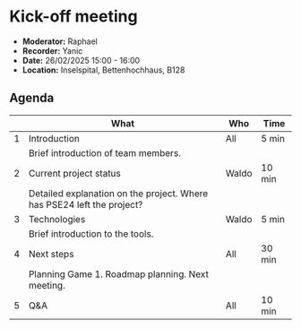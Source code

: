 
# Kick-off meeting

- **Moderator:** Raphael
- **Recorder:** Yanic
- **Date:** 26/02/2025 15:00 - 16:00
- **Location:** Inselspital, Bettenhochhaus, B128

## Agenda

|  | What | Who | Time |
| --- | ---- | --- | ---- |
| 1 | Introduction | All | 5 min |
|   | Brief introduction of team members. | | |
| 2 | Current project status | Waldo | 10 min |
|   | Detailed explanation on the project. Where has PSE24 left the project? | | |
| 3 | Technologies | Waldo | 5 min |
|   | Brief introduction to the tools. | | |
| 4 | Next steps | All | 30 min |
|   | Planning Game 1. Roadmap planning. Next meeting. | | |
| 5 | Q&A | All | 10 min |
